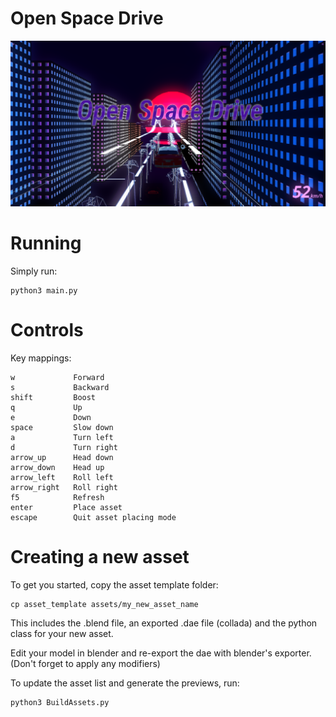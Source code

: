 # Open Space Drive

<img src="./header-image.png" alt="Open Space Drive">

# Running

Simply run:

    python3 main.py


# Controls

Key mappings:

    w             Forward
    s             Backward
    shift         Boost
    q             Up
    e             Down
    space         Slow down
    a             Turn left
    d             Turn right
    arrow_up      Head down
    arrow_down    Head up
    arrow_left    Roll left
    arrow_right   Roll right
    f5            Refresh
    enter         Place asset
    escape        Quit asset placing mode


# Creating a new asset

To get you started, copy the asset template folder:

    cp asset_template assets/my_new_asset_name

This includes the .blend file, an exported .dae file (collada) and the python class for your new asset.

Edit your model in blender and re-export the dae with blender's exporter. (Don't forget to apply any modifiers)

To update the asset list and generate the previews, run:

    python3 BuildAssets.py
